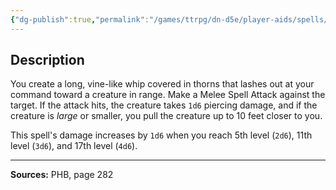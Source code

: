 ```yaml
---
{"dg-publish":true,"permalink":"/games/ttrpg/dn-d5e/player-aids/spells/cantrips/thorn-whip/","tags":["TTRPG/DND/5e","verbal","somatic","material"]}
---
```



## Description
You create a long, vine-like whip covered in thorns that lashes out at your command toward a creature in range.
Make a Melee Spell Attack against the target.
If the attack hits, the creature takes `1d6` piercing damage, and if the creature is *large* or smaller, you pull the creature up to 10 feet closer to you.

This spell's damage increases by `1d6` when you reach 5th level (`2d6`), 11th level (`3d6`), and 17th level (`4d6`).

---

**Sources:** PHB, page 282
